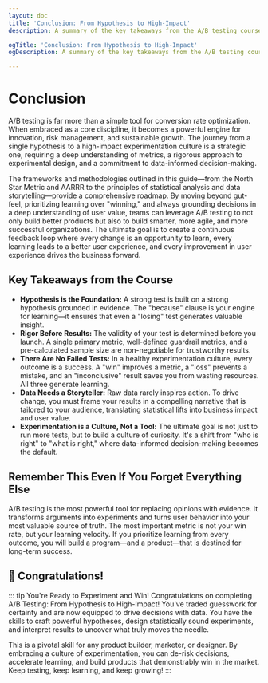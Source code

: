 ```yaml
---
layout: doc
title: 'Conclusion: From Hypothesis to High-Impact'
description: A summary of the key takeaways from the A/B testing course, reinforcing the journey from a single hypothesis to building a culture of experimentation and data-informed decision-making.

ogTitle: 'Conclusion: From Hypothesis to High-Impact'
ogDescription: A summary of the key takeaways from the A/B testing course, reinforcing the journey from a single hypothesis to building a culture of experimentation and data-informed decision-making.

---
```

# Conclusion

A/B testing is far more than a simple tool for conversion rate optimization. When embraced as a core discipline, it becomes a powerful engine for innovation, risk management, and sustainable growth. The journey from a single hypothesis to a high-impact experimentation culture is a strategic one, requiring a deep understanding of metrics, a rigorous approach to experimental design, and a commitment to data-informed decision-making.

The frameworks and methodologies outlined in this guide—from the North Star Metric and AARRR to the principles of statistical analysis and data storytelling—provide a comprehensive roadmap. By moving beyond gut-feel, prioritizing learning over "winning," and always grounding decisions in a deep understanding of user value, teams can leverage A/B testing to not only build better products but also to build smarter, more agile, and more successful organizations. The ultimate goal is to create a continuous feedback loop where every change is an opportunity to learn, every learning leads to a better user experience, and every improvement in user experience drives the business forward.

## Key Takeaways from the Course

* **Hypothesis is the Foundation:** A strong test is built on a strong hypothesis grounded in evidence. The "because" clause is your engine for learning—it ensures that even a "losing" test generates valuable insight.
* **Rigor Before Results:** The validity of your test is determined before you launch. A single primary metric, well-defined guardrail metrics, and a pre-calculated sample size are non-negotiable for trustworthy results.
* **There Are No Failed Tests:** In a healthy experimentation culture, every outcome is a success. A "win" improves a metric, a "loss" prevents a mistake, and an "inconclusive" result saves you from wasting resources. All three generate learning.
* **Data Needs a Storyteller:** Raw data rarely inspires action. To drive change, you must frame your results in a compelling narrative that is tailored to your audience, translating statistical lifts into business impact and user value.
* **Experimentation is a Culture, Not a Tool:** The ultimate goal is not just to run more tests, but to build a culture of curiosity. It's a shift from "who is right" to "what is right," where data-informed decision-making becomes the default.

## Remember This Even If You Forget Everything Else

A/B testing is the most powerful tool for replacing opinions with evidence. It transforms arguments into experiments and turns user behavior into your most valuable source of truth. The most important metric is not your win rate, but your learning velocity. If you prioritize learning from every outcome, you will build a program—and a product—that is destined for long-term success.

## 🎉 Congratulations!

::: tip You're Ready to Experiment and Win!
Congratulations on completing A/B Testing: From Hypothesis to High-Impact! You've traded guesswork for certainty and are now equipped to drive decisions with data. You have the skills to craft powerful hypotheses, design statistically sound experiments, and interpret results to uncover what truly moves the needle.

This is a pivotal skill for any product builder, marketer, or designer. By embracing a culture of experimentation, you can de-risk decisions, accelerate learning, and build products that demonstrably win in the market. Keep testing, keep learning, and keep growing!
:::
